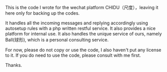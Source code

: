 This is the code I wrote for the wechat platform CHIDU（尺度），leaving it here only for backing up the codes.

It handles all the incoming messages and replying accordingly using autosetup rules with a php written restful service. It also provides a nice platform for internal use. It also handles the unique service of ours, namely Ball(球形), which is a personal consulting service.

For now, please do not copy or use the code, I also haven't put any license to it. If you do need to use the code, please consult with me first.

Thanks.